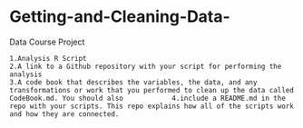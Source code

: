 # Getting-and-Cleaning-Data-
Data Course Project

    
    1.Analysis R Script
    2.A link to a Github repository with your script for performing the analysis
    3.A code book that describes the variables, the data, and any transformations or work that you performed to clean up the data called CodeBook.md. You should also            4.include a README.md in the repo with your scripts. This repo explains how all of the scripts work and how they are connected.
  
     
  
